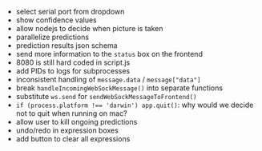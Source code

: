 * select serial port from dropdown
* show confidence values
* allow nodejs to decide when picture is taken
* parallelize predictions
* prediction results json schema
* send more information to the `status` box on the frontend
* 8080 is still hard coded in script.js
* add PIDs to logs for subprocesses
* inconsistent handling of `message.data` / `message["data"]`
* break `handleIncomingWebSockMessage()` into separate functions
* substitute `ws.send` for `sendWebSockMessageToFrontend()`
* `if (process.platform !== 'darwin') app.quit()`: why would we decide not to quit when running on mac?
* allow user to kill ongoing predictions
* undo/redo in expression boxes
* add button to clear all expressions
